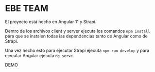 # EBE TEAM

El proyecto está hecho en Angular 11 y Strapi.

Dentro de los archivos client y server ejecuta los comandos `npm install` para que se instalen todas las dependencias tanto de Angular como de Strapi.

Una vez hecho esto para ejecutar Strapi ejecuta `npm run develop` y para ejecutar Angular ejecuta `ng serve`

[DEMO](http://150.136.105.70)
